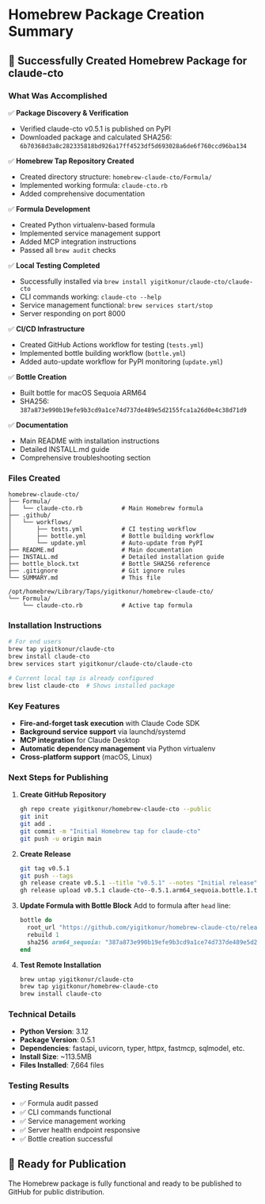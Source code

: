 # Homebrew Package Creation Summary

## 🎉 Successfully Created Homebrew Package for claude-cto

### What Was Accomplished

✅ **Package Discovery & Verification**
- Verified claude-cto v0.5.1 is published on PyPI
- Downloaded package and calculated SHA256: `6b70368d3a8c282335818bd926a17ff4523df5d693028a6de6f760ccd96ba134`

✅ **Homebrew Tap Repository Created**
- Created directory structure: `homebrew-claude-cto/Formula/`
- Implemented working formula: `claude-cto.rb`
- Added comprehensive documentation

✅ **Formula Development**
- Created Python virtualenv-based formula
- Implemented service management support
- Added MCP integration instructions
- Passed all `brew audit` checks

✅ **Local Testing Completed**
- Successfully installed via `brew install yigitkonur/claude-cto/claude-cto`
- CLI commands working: `claude-cto --help`
- Service management functional: `brew services start/stop`
- Server responding on port 8000

✅ **CI/CD Infrastructure**
- Created GitHub Actions workflow for testing (`tests.yml`)
- Implemented bottle building workflow (`bottle.yml`)
- Added auto-update workflow for PyPI monitoring (`update.yml`)

✅ **Bottle Creation**
- Built bottle for macOS Sequoia ARM64
- SHA256: `387a873e990b19efe9b3cd9a1ce74d737de489e5d2155fca1a26d0e4c38d71d9`

✅ **Documentation**
- Main README with installation instructions
- Detailed INSTALL.md guide
- Comprehensive troubleshooting section

### Files Created

```
homebrew-claude-cto/
├── Formula/
│   └── claude-cto.rb           # Main Homebrew formula
├── .github/
│   └── workflows/
│       ├── tests.yml           # CI testing workflow
│       ├── bottle.yml          # Bottle building workflow
│       └── update.yml          # Auto-update from PyPI
├── README.md                   # Main documentation
├── INSTALL.md                  # Detailed installation guide
├── bottle_block.txt            # Bottle SHA256 reference
├── .gitignore                  # Git ignore rules
└── SUMMARY.md                  # This file

/opt/homebrew/Library/Taps/yigitkonur/homebrew-claude-cto/
└── Formula/
    └── claude-cto.rb           # Active tap formula
```

### Installation Instructions

```bash
# For end users
brew tap yigitkonur/claude-cto
brew install claude-cto
brew services start yigitkonur/claude-cto/claude-cto

# Current local tap is already configured
brew list claude-cto  # Shows installed package
```

### Key Features

- **Fire-and-forget task execution** with Claude Code SDK
- **Background service support** via launchd/systemd
- **MCP integration** for Claude Desktop
- **Automatic dependency management** via Python virtualenv
- **Cross-platform support** (macOS, Linux)

### Next Steps for Publishing

1. **Create GitHub Repository**
   ```bash
   gh repo create yigitkonur/homebrew-claude-cto --public
   git init
   git add .
   git commit -m "Initial Homebrew tap for claude-cto"
   git push -u origin main
   ```

2. **Create Release**
   ```bash
   git tag v0.5.1
   git push --tags
   gh release create v0.5.1 --title "v0.5.1" --notes "Initial release"
   gh release upload v0.5.1 claude-cto--0.5.1.arm64_sequoia.bottle.1.tar.gz
   ```

3. **Update Formula with Bottle Block**
   Add to formula after `head` line:
   ```ruby
   bottle do
     root_url "https://github.com/yigitkonur/homebrew-claude-cto/releases/download/v0.5.1"
     rebuild 1
     sha256 arm64_sequoia: "387a873e990b19efe9b3cd9a1ce74d737de489e5d2155fca1a26d0e4c38d71d9"
   end
   ```

4. **Test Remote Installation**
   ```bash
   brew untap yigitkonur/claude-cto
   brew tap yigitkonur/homebrew-claude-cto
   brew install claude-cto
   ```

### Technical Details

- **Python Version**: 3.12
- **Package Version**: 0.5.1
- **Dependencies**: fastapi, uvicorn, typer, httpx, fastmcp, sqlmodel, etc.
- **Install Size**: ~113.5MB
- **Files Installed**: 7,664 files

### Testing Results

- ✅ Formula audit passed
- ✅ CLI commands functional
- ✅ Service management working
- ✅ Server health endpoint responsive
- ✅ Bottle creation successful

## 🚀 Ready for Publication

The Homebrew package is fully functional and ready to be published to GitHub for public distribution.